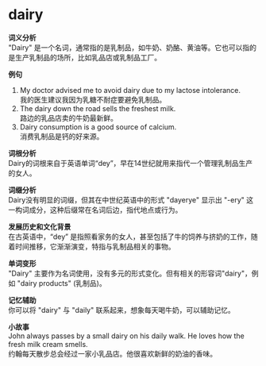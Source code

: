 # dairy

**词义分析**  
"Dairy" 是一个名词，通常指的是乳制品，如牛奶、奶酪、黄油等。它也可以指的是生产乳制品的场所，比如乳品店或乳制品工厂。

  

**例句**

  

1.  My doctor advised me to avoid dairy due to my lactose intolerance.  
    我的医生建议我因为乳糖不耐症要避免乳制品。
2.  The dairy down the road sells the freshest milk.  
    路边的乳品店卖的牛奶最新鲜。
3.  Dairy consumption is a good source of calcium.  
    消费乳制品是钙的好来源。

  

**词根分析**  
Dairy的词根来自于英语单词“dey”，早在14世纪就用来指代一个管理乳制品生产的女人。

  

**词缀分析**  
Dairy没有明显的词缀，但其在中世纪英语中的形式 "dayerye" 显示出 "-ery" 这一构词成分，这种后缀常在名词后边，指代地点或行为。

  

**发展历史和文化背景**  
在古英语中，“dey” 是指照看家务的女人，甚至包括了牛的饲养与挤奶的工作，随着时间推移，它渐渐演变，特指与乳制品相关的事物。

  

**单词变形**  
"Dairy" 主要作为名词使用，没有多元的形式变化。但有相关的形容词"dairy"，例如 "dairy products" (乳制品)。

  

**记忆辅助**  
你可以将 "dairy" 与 "daily" 联系起来，想象每天喝牛奶，可以辅助记忆。

  

**小故事**  
John always passes by a small dairy on his daily walk. He loves how the fresh milk cream smells.  
约翰每天散步总会经过一家小乳品店。他很喜欢新鲜的奶油的香味。
